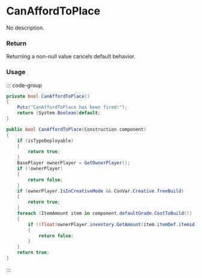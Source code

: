 <Badge type="danger" text="Carbon Compatible"/><Badge type="warning" text="Oxide Compatible"/>
# CanAffordToPlace
No description.
### Return
Returning a non-null value cancels default behavior.

### Usage
::: code-group
```csharp [Example]
private bool CanAffordToPlace()
{
	Puts("CanAffordToPlace has been fired!");
	return (System.Boolean)default;
}
```
```csharp [Source — Assembly-CSharp @ Planner]
public bool CanAffordToPlace(Construction component)
{
	if (isTypeDeployable)
	{
		return true;
	}
	BasePlayer ownerPlayer = GetOwnerPlayer();
	if (!ownerPlayer)
	{
		return false;
	}
	if (ownerPlayer.IsInCreativeMode && ConVar.Creative.freeBuild)
	{
		return true;
	}
	foreach (ItemAmount item in component.defaultGrade.CostToBuild())
	{
		if ((float)ownerPlayer.inventory.GetAmount(item.itemDef.itemid) < item.amount)
		{
			return false;
		}
	}
	return true;
}

```
:::
